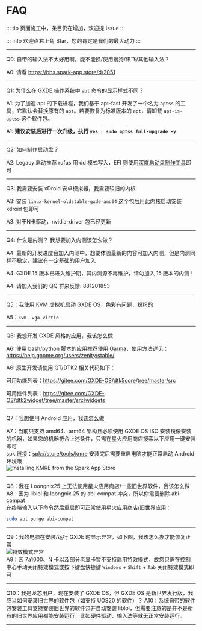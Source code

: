 # FAQ

::: tip
页面施工中，条目仍在增加，欢迎提 Issue
:::

::: info
欢迎点右上角 Star，您的肯定是我们的最大动力
:::


---

Q0: 自带的输入法不太好用啊，能不能换/使用搜狗/讯飞/其他输入法？

A0: 请看 https://bbs.spark-app.store/d/2051

---


Q1: 为什么在 GXDE 操作系统中 `apt` 命令的显示样式不同？

A1: 为了加速 apt 的下载进程，我们基于 apt-fast 开发了一个名为 `aptss` 的工具，它默认会替换原有的 `apt`。若要恢复为标准版本的 `apt`，请卸载 `apt-is-aptss` 这个软件包。

A1: **建议安装后进行一次升级，执行 `yes | sudo aptss full-upgrade -y`**



---

Q2: 如何制作启动盘？

A2: Legacy 启动推荐 rufus 用 dd 模式写入，EFI 则使用[深度启动盘制作工具](https://www.deepin.org/zh/original/deepin-boot-maker/)即可


---

Q3: 我需要安装 xDroid 安卓模拟器，我需要较旧的内核

A3: 安装 `linux-kernel-oldstable-gxde-amd64` 这个包后用此内核启动安装 xdroid 包即可

A3: 对于N卡驱动，nvidia-driver 包已经更新

---

Q4: 什么是内测？ 我想要加入内测该怎么做？

A4: 最新的开发进度会加入内测中，想要体验最新的内容可加入内测，但是内测同样不稳定，建议有一定基础的用户加入

A4: GXDE 15 版本已进入维护期，其内测源不再维护，请勿加入 15 版本的内测！

A4: 请加入我们的 QQ 群来反馈: 881201853

---

Q5：我使用 KVM 虚拟机启动 GXDE OS，色彩有问题，粉粉的

A5：`kvm -vga virtio`

---

Q6: 我想开发 GXDE 风格的应用，我该怎么做

A6: 使用 bash/python 脚本的应用推荐使用 [Garma](https://gitee.com/GXDE-OS/garma)，使用方法详见： https://help.gnome.org/users/zenity/stable/

A6: 原生开发请使用 QT/DTK2 相关代码如下： 

可用功能列表：https://gitee.com/GXDE-OS/dtk5core/tree/master/src

可用控件列表：https://gitee.com/GXDE-OS/dtk2widget/tree/master/src/widgets

---

Q7：我想使用 Android 应用，我该怎么做

A7：当前只支持 amd64、arm64 架构且必须使用 GXDE OS ISO 安装镜像安装的机器，如果您的机器符合上述条件，只需在星火应用商店搜索以下应用一键安装即可  
spk 链接：[spk://store/tools/kmre](spk://store/tools/kmre)
安装完后需要重启电脑才能正常启动 Android 环境哦  
![Installing KMRE from the Spark App Store](/news/15.14.3/kmre-on-spark-store.jpg)  

---

Q8：我在 Loongnix25 上无法使用星火应用商店/一些旧世界软件，我该怎么做  
A8：因为 liblol 和 loongnix 25 的 abi-compat 冲突，所以你需要删除 abi-compat  
在终端输入以下命令然后重启即可正常使用星火应用商店/旧世界应用：  
```bash
sudo apt purge abi-compat
```

---

Q9：我的电脑在安装/运行 GXDE 时显示异常，如下图，我该怎么办才能恢复正常  
![特效模式异常](/install/display-error.jpg)  
A9：因 7a1000、N 卡以及部分老显卡暂不支持启用特效模式，故您只需在控制中心手动关闭特效模式或按下键盘快捷键 `Windows` + `Shift` + `Tab` 关闭特效模式即可  

---

Q10：我是龙芯用户，现在安装了 GXDE OS，但 GXDE OS 是新世界发行版，我应当如何安装旧世界的软件包（如支持 UOS20 的软件）？
A10：系统自带的软件包安装工具支持安装旧世界的软件包并自动安装 liblol，但需要注意的是并不是所有的旧世界应用都能安装运行，比如硬件驱动、输入法等就无正常安装运行。

---